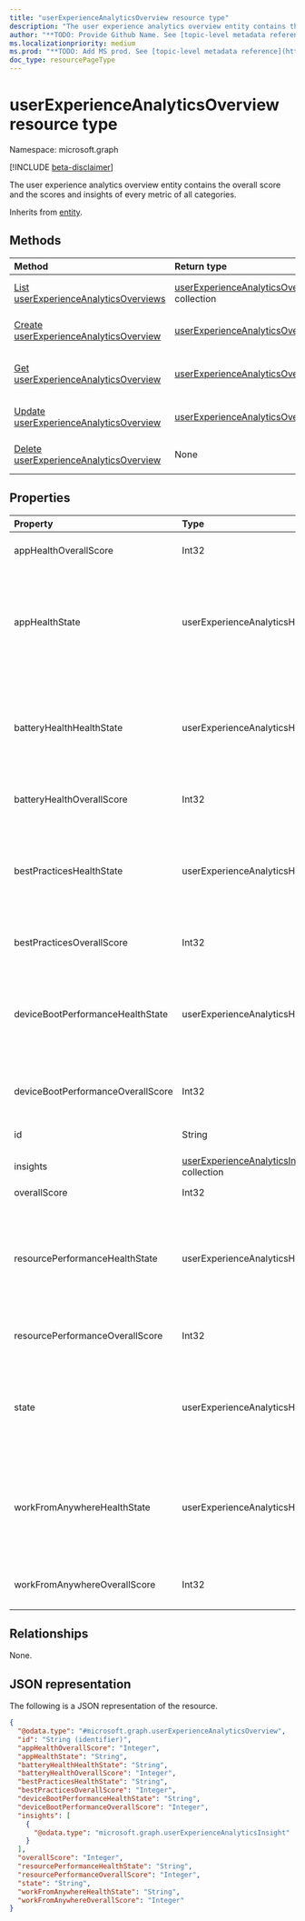 ```yaml
---
title: "userExperienceAnalyticsOverview resource type"
description: "The user experience analytics overview entity contains the overall score and the scores and insights of every metric of all categories."
author: "**TODO: Provide Github Name. See [topic-level metadata reference](https://msgo.azurewebsites.net/add/document/guidelines/metadata.html#topic-level-metadata)**"
ms.localizationpriority: medium
ms.prod: "**TODO: Add MS prod. See [topic-level metadata reference](https://msgo.azurewebsites.net/add/document/guidelines/metadata.html#topic-level-metadata)**"
doc_type: resourcePageType
---
```


# userExperienceAnalyticsOverview resource type

Namespace: microsoft.graph

[!INCLUDE [beta-disclaimer](../../includes/beta-disclaimer.md)]

The user experience analytics overview entity contains the overall score and the scores and insights of every metric of all categories.


Inherits from [entity](../resources/entity.md).

## Methods
|Method|Return type|Description|
|:---|:---|:---|
|[List userExperienceAnalyticsOverviews](../api/userexperienceanalyticsoverview-list.md)|[userExperienceAnalyticsOverview](../resources/userexperienceanalyticsoverview.md) collection|Get a list of the [userExperienceAnalyticsOverview](../resources/userexperienceanalyticsoverview.md) objects and their properties.|
|[Create userExperienceAnalyticsOverview](../api/devicemanagement-post-userexperienceanalyticsoverview.md)|[userExperienceAnalyticsOverview](../resources/userexperienceanalyticsoverview.md)|Create a new [userExperienceAnalyticsOverview](../resources/userexperienceanalyticsoverview.md) object.|
|[Get userExperienceAnalyticsOverview](../api/userexperienceanalyticsoverview-get.md)|[userExperienceAnalyticsOverview](../resources/userexperienceanalyticsoverview.md)|Read the properties and relationships of a [userExperienceAnalyticsOverview](../resources/userexperienceanalyticsoverview.md) object.|
|[Update userExperienceAnalyticsOverview](../api/userexperienceanalyticsoverview-update.md)|[userExperienceAnalyticsOverview](../resources/userexperienceanalyticsoverview.md)|Update the properties of a [userExperienceAnalyticsOverview](../resources/userexperienceanalyticsoverview.md) object.|
|[Delete userExperienceAnalyticsOverview](../api/userexperienceanalyticsoverview-delete.md)|None|Deletes a [userExperienceAnalyticsOverview](../resources/userexperienceanalyticsoverview.md) object.|

## Properties
|Property|Type|Description|
|:---|:---|:---|
|appHealthOverallScore|Int32|The user experience analytics app health overall score.|
|appHealthState|userExperienceAnalyticsHealthState|The current health state of the user experience analytics 'BestPractices' category. The possible values are: `unknown`, `insufficientData`, `needsAttention`, `meetingGoals`.|
|batteryHealthHealthState|userExperienceAnalyticsHealthState|The current health state of the user experience analytics 'BatteryHealth' category. The possible values are: `unknown`, `insufficientData`, `needsAttention`, `meetingGoals`.|
|batteryHealthOverallScore|Int32|The user experience analytics battery health overall score.|
|bestPracticesHealthState|userExperienceAnalyticsHealthState|The current health state of the user experience analytics 'BestPractices' category. The possible values are: `unknown`, `insufficientData`, `needsAttention`, `meetingGoals`.|
|bestPracticesOverallScore|Int32|The user experience analytics best practices overall score.|
|deviceBootPerformanceHealthState|userExperienceAnalyticsHealthState|The current health state of the user experience analytics 'BootPerformance' category. The possible values are: `unknown`, `insufficientData`, `needsAttention`, `meetingGoals`.|
|deviceBootPerformanceOverallScore|Int32|The user experience analytics device boot performance overall score.|
|id|String|**TODO: Add Description** Inherited from [entity](../resources/entity.md).|
|insights|[userExperienceAnalyticsInsight](../resources/userexperienceanalyticsinsight.md) collection|The user experience analytics insights.|
|overallScore|Int32|The user experience analytics overall score.|
|resourcePerformanceHealthState|userExperienceAnalyticsHealthState|The current health state of the user experience analytics 'ResourcePerformance' category. The possible values are: `unknown`, `insufficientData`, `needsAttention`, `meetingGoals`.|
|resourcePerformanceOverallScore|Int32|The user experience analytics resource performance overall score.|
|state|userExperienceAnalyticsHealthState|The current health state of the user experience analytics overview. The possible values are: `unknown`, `insufficientData`, `needsAttention`, `meetingGoals`.|
|workFromAnywhereHealthState|userExperienceAnalyticsHealthState|The current health state of the user experience analytics 'WorkFromAnywhere' category. The possible values are: `unknown`, `insufficientData`, `needsAttention`, `meetingGoals`.|
|workFromAnywhereOverallScore|Int32|The user experience analytics Work From Anywhere overall score.|

## Relationships
None.

## JSON representation
The following is a JSON representation of the resource.
<!-- {
  "blockType": "resource",
  "keyProperty": "id",
  "@odata.type": "microsoft.graph.userExperienceAnalyticsOverview",
  "baseType": "microsoft.graph.entity",
  "openType": false
}
-->
``` json
{
  "@odata.type": "#microsoft.graph.userExperienceAnalyticsOverview",
  "id": "String (identifier)",
  "appHealthOverallScore": "Integer",
  "appHealthState": "String",
  "batteryHealthHealthState": "String",
  "batteryHealthOverallScore": "Integer",
  "bestPracticesHealthState": "String",
  "bestPracticesOverallScore": "Integer",
  "deviceBootPerformanceHealthState": "String",
  "deviceBootPerformanceOverallScore": "Integer",
  "insights": [
    {
      "@odata.type": "microsoft.graph.userExperienceAnalyticsInsight"
    }
  ],
  "overallScore": "Integer",
  "resourcePerformanceHealthState": "String",
  "resourcePerformanceOverallScore": "Integer",
  "state": "String",
  "workFromAnywhereHealthState": "String",
  "workFromAnywhereOverallScore": "Integer"
}
```


